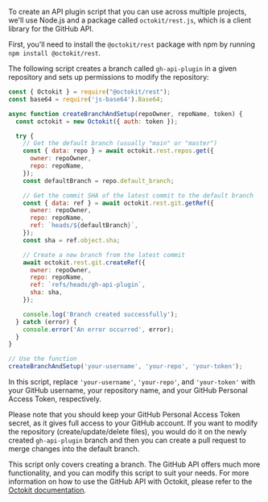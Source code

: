 To create an API plugin script that you can use across multiple projects, we'll use Node.js and a package called `octokit/rest.js`, which is a client library for the GitHub API.

First, you'll need to install the `@octokit/rest` package with npm by running `npm install @octokit/rest`.

The following script creates a branch called `gh-api-plugin` in a given repository and sets up permissions to modify the repository:

```javascript
const { Octokit } = require("@octokit/rest");
const base64 = require('js-base64').Base64;

async function createBranchAndSetup(repoOwner, repoName, token) {
  const octokit = new Octokit({ auth: token });

  try {
    // Get the default branch (usually "main" or "master")
    const { data: repo } = await octokit.rest.repos.get({
      owner: repoOwner,
      repo: repoName,
    });
    const defaultBranch = repo.default_branch;

    // Get the commit SHA of the latest commit to the default branch
    const { data: ref } = await octokit.rest.git.getRef({
      owner: repoOwner,
      repo: repoName,
      ref: `heads/${defaultBranch}`,
    });
    const sha = ref.object.sha;

    // Create a new branch from the latest commit
    await octokit.rest.git.createRef({
      owner: repoOwner,
      repo: repoName,
      ref: `refs/heads/gh-api-plugin`,
      sha: sha,
    });

    console.log('Branch created successfully');
  } catch (error) {
    console.error('An error occurred', error);
  }
}

// Use the function
createBranchAndSetup('your-username', 'your-repo', 'your-token');
```

In this script, replace `'your-username'`, `'your-repo'`, and `'your-token'` with your GitHub username, your repository name, and your GitHub Personal Access Token, respectively.

Please note that you should keep your GitHub Personal Access Token secret, as it gives full access to your GitHub account. If you want to modify the repository (create/update/delete files), you would do it on the newly created `gh-api-plugin` branch and then you can create a pull request to merge changes into the default branch.

This script only covers creating a branch. The GitHub API offers much more functionality, and you can modify this script to suit your needs. For more information on how to use the GitHub API with Octokit, please refer to the [Octokit documentation](https://octokit.github.io/rest.js/v18).